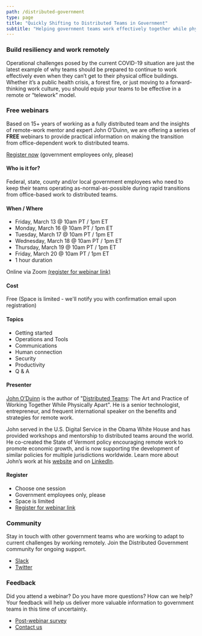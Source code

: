 ```yaml
---
path: /distributed-government
type: page
title: "Quickly Shifting to Distributed Teams in Government"
subtitle: "Helping government teams work effectively together while physically apart"
---
```


### Build resiliency and work remotely

Operational challenges posed by the current COVID-19 situation are just the latest example of why teams should be prepared to continue to work effectively even when they can’t get to their physical office buildings. Whether it’s a public health crisis, a forest fire, or just moving to a forward-thinking work culture, you should equip your teams to be effective in a remote or “telework” model.

### Free webinars

Based on 15+ years of working as a fully distributed team and the insights of remote-work mentor and expert John O’Duinn, we are offering a series of **FREE** webinars to provide practical information on making the transition from office-dependent work to distributed teams.

[Register now](https://zoom.us/webinar/register/WN_aQ0Yu_7QSBWcmQeTELv52A) (government employees only, please)

#### Who is it for?

Federal, state, county and/or local government employees who need to keep their teams operating as-normal-as-possible during rapid transitions from office-based work to distributed teams. 

#### When / Where

* Friday, March 13 @ 10am PT / 1pm ET
* Monday, March 16 @ 10am PT / 1pm ET
* Tuesday, March 17 @ 10am PT / 1pm ET
* Wednesday, March 18 @ 10am PT / 1pm ET
* Thursday, March 19 @ 10am PT / 1pm ET
* Friday, March 20 @ 10am PT / 1pm ET
* 1 hour duration

Online via Zoom [(register for webinar link)](https://zoom.us/webinar/register/WN_aQ0Yu_7QSBWcmQeTELv52A)

#### Cost

Free
(Space is limited - we'll notify you with confirmation email upon registration)

#### Topics

* Getting started
* Operations and Tools
* Communications
* Human connection
* Security
* Productivity
* Q & A

#### Presenter

[John O’Duinn](https://civicactions.com/team/john-o-duinn) is the author of "[Distributed Teams](https://www.amzn.com/1732254907): The Art and Practice of Working Together While Physically Apart". He is a senior technologist, entrepreneur, and frequent international speaker on the benefits and strategies for remote work.

John served in the U.S. Digital Service in the Obama White House and has provided workshops and mentorship to distributed teams around the world. He co-created the State of Vermont policy encouraging remote work to promote economic growth, and is now supporting the development of similar policies for multiple jurisdictions worldwide. Learn more about John’s work at his [website](http://oduinn.com/) and on [LinkedIn](https://www.linkedin.com/in/joduinn).

#### Register

* Choose one session
* Government employees only, please
* Space is limited
* [Register for webinar link](https://zoom.us/webinar/register/WN_aQ0Yu_7QSBWcmQeTELv52A)

### Community

Stay in touch with other government teams who are working to adapt to current challenges by working remotely. Join the Distributed Government community for ongoing support.

* [Slack](https://distributedgov.herokuapp.com/)
* [Twitter](https://twitter.com/DistributedGov)

### Feedback

Did you attend a webinar? Do you have more questions? How can we help? Your feedback will help us deliver more valuable information to government teams in this time of uncertainty. 

* [Post-webinar survey](https://www.surveymonkey.com/r/distributedgov)
* [Contact us](https://civicactions.com/contact)

